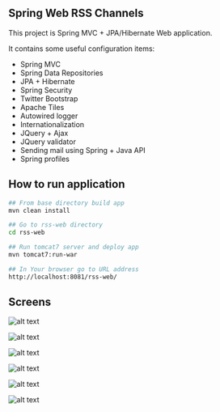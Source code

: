 Spring Web RSS Channels
---------------------------------------------

This project is Spring MVC + JPA/Hibernate Web application.

It contains some useful configuration items:

- Spring MVC
- Spring Data Repositories
- JPA + Hibernate
- Spring Security
- Twitter Bootstrap
- Apache Tiles
- Autowired logger
- Internationalization
- JQuery + Ajax
- JQuery validator
- Sending mail using Spring + Java API
- Spring profiles


How to run application
---------------------------------------------
```bash
## From base directory build app
mvn clean install

## Go to rss-web directory
cd rss-web

## Run tomcat7 server and deploy app
mvn tomcat7:run-war

## In Your browser go to URL address
http://localhost:8081/rss-web/
```

Screens
---------------------------------------------

![alt text](https://github.com/DanielMichalski/spring-web-rss-channels/blob/master/rss-web/src/main/resources/img/screen1.png "Screen 1")

![alt text](https://github.com/DanielMichalski/spring-web-rss-channels/blob/master/rss-web/src/main/resources/img/screen2.png "Screen 2")

![alt text](https://github.com/DanielMichalski/spring-web-rss-channels/blob/master/rss-web/src/main/resources/img/screen3.png "Screen 3")

![alt text](https://github.com/DanielMichalski/spring-web-rss-channels/blob/master/rss-web/src/main/resources/img/screen4.png "Screen 4")

![alt text](https://github.com/DanielMichalski/spring-web-rss-channels/blob/master/rss-web/src/main/resources/img/screen5.png "Screen 5")

![alt text](https://github.com/DanielMichalski/spring-web-rss-channels/blob/master/rss-web/src/main/resources/img/screen6.png "Screen 6")
